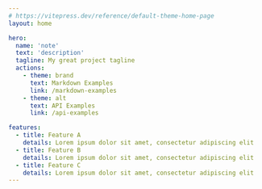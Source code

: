 ```yaml
---
# https://vitepress.dev/reference/default-theme-home-page
layout: home

hero:
  name: 'note'
  text: 'description'
  tagline: My great project tagline
  actions:
    - theme: brand
      text: Markdown Examples
      link: /markdown-examples
    - theme: alt
      text: API Examples
      link: /api-examples

features:
  - title: Feature A
    details: Lorem ipsum dolor sit amet, consectetur adipiscing elit
  - title: Feature B
    details: Lorem ipsum dolor sit amet, consectetur adipiscing elit
  - title: Feature C
    details: Lorem ipsum dolor sit amet, consectetur adipiscing elit
---
```


<script lang="ts" setup>




// const init = ()=>{
//     // 获取版本
//   const oldV = localStorage.getItem('v');
//   // 判断是否有版本
//   if (!oldV) return localStorage.setItem('v','123123' );
//   // 判断版本是否一致
//   if (oldV === data.v) return;
//   // 删除版本
//   localStorage.removeItem('v');
//   // 重新加载页面
//   location.reload();
// }
// init()

</script>
